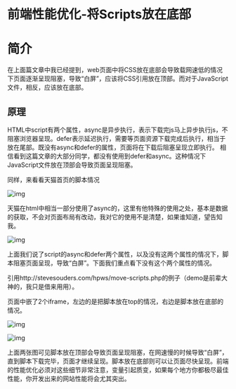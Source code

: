 # 前端性能优化-将Scripts放在底部

#  

# 简介

在上面篇文章中我已经提到，web页面中将CSS放在底部会导致载网速低的情况下页面逐渐呈现阻塞，导致“白屏”，应该将CSS引用放在顶部。而对于JavaScript文件，相反，应该放在底部。

## 原理

HTML中script有两个属性，async是异步执行，表示下载完js马上异步执行js，不阻塞浏览器呈现。defer表示延迟执行，需要等页面资源下载完成后执行，相当于放在尾部。既没有async和defer的属性，页面将在下载后阻塞呈现立即执行。  相信看到这篇文章的大部分同学，都没有使用到defer和async。这种情况下JavaScript文件放在顶部会导致页面呈现阻塞。

同样，来看看天猫首页的脚本情况





![img](https://upload-images.jianshu.io/upload_images/3020614-055e52e10fa3e823.png?imageMogr2/auto-orient/strip%7CimageView2/2/w/1000)

天猫在html中相当一部分使用了async的，这里有他特殊的使用之处，基本是数据的获取，不会对页面布局有改动，我对它的使用不是清楚，如果谁知道，望告知我。



![img](https://upload-images.jianshu.io/upload_images/3020614-c0f9492df38c5564.png?imageMogr2/auto-orient/strip%7CimageView2/2/w/930)

上面我们说了script的async和defer两个属性，以及没有这两个属性的情况下，脚本阻塞页面呈现，导致“白屏”。下面我们重点看下没有这个两个属性的情况。

引用http://stevesouders.com/hpws/move-scripts.php的例子（demo是前辈大神的，我只是借来用用）。

页面中嵌了2个iframe，左边的是把脚本放在top的情况，右边是脚本放在底部的情况。





![img](https://upload-images.jianshu.io/upload_images/3020614-ae6a75972c438903.jpg?imageMogr2/auto-orient/strip%7CimageView2/2/w/800)





![img](https://upload-images.jianshu.io/upload_images/3020614-5394de5522380610.jpg?imageMogr2/auto-orient/strip%7CimageView2/2/w/800)

上面两张图可见脚本放在顶部会导致页面呈现阻塞，在网速慢的时候导致“白屏”，直到脚本下载完毕，页面才继续呈现。脚本放在底部则可以让页面尽快呈现。前端的性能优化必须对这些细节非常注意，变量引起质变，如果每个地方你都极尽最佳性能，你开发出来的网站性能将会尤其突出。